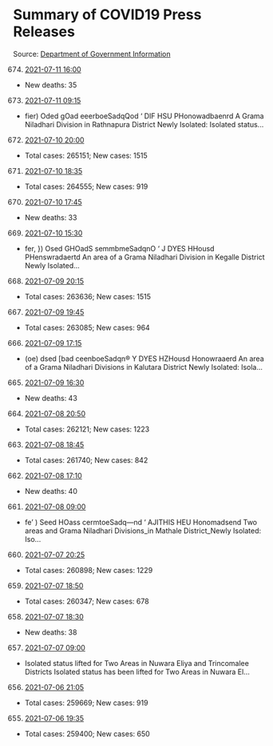 # Summary of COVID19 Press Releases
Source: [Department of Government Information](https://www.dgi.gov.lk/news/press-releases-sri-lanka/covid-19-documents)




674. [2021-07-11 16:00](./nopdf.dgigovlk.ref674.md)
  * New deaths: 35
673. [2021-07-11 09:15](./nopdf.dgigovlk.ref673.md)
  * fier) Oded gOad eeerboeSadqQod
‘ DIF HSU PHonowadbaenrd
A Grama Niladhari Division in Rathnapura District Newly Isolated: Isolated
status...
672. [2021-07-10 20:00](./nopdf.dgigovlk.ref672.md)
  * Total cases: 265151; New cases: 1515
671. [2021-07-10 18:35](./nopdf.dgigovlk.ref671.md)
  * Total cases: 264555; New cases: 919
670. [2021-07-10 17:45](./nopdf.dgigovlk.ref670.md)
  * New deaths: 33
669. [2021-07-10 15:30](./nopdf.dgigovlk.ref669.md)
  * fer, }) Osed GHOadS semmbmeSadqnO
‘ J DYES HHousd PHenswradaertd
An area of a Grama Niladhari Division in Kegalle District Newly Isolated...
668. [2021-07-09 20:15](./nopdf.dgigovlk.ref668.md)
  * Total cases: 263636; New cases: 1515
667. [2021-07-09 19:45](./nopdf.dgigovlk.ref667.md)
  * Total cases: 263085; New cases: 964
666. [2021-07-09 17:15](./nopdf.dgigovlk.ref666.md)
  * (oe) dsed [bad ceenboeSadqn®
Y DYES HZHousd Honowraaerd
An area of a Grama Niladhari Divisions in Kalutara District Newly Isolated: Isola...
665. [2021-07-09 16:30](./nopdf.dgigovlk.ref665.md)
  * New deaths: 43
664. [2021-07-08 20:50](./nopdf.dgigovlk.ref664.md)
  * Total cases: 262121; New cases: 1223
663. [2021-07-08 18:45](./nopdf.dgigovlk.ref663.md)
  * Total cases: 261740; New cases: 842
662. [2021-07-08 17:10](./nopdf.dgigovlk.ref662.md)
  * New deaths: 40
661. [2021-07-08 09:00](./nopdf.dgigovlk.ref661.md)
  * fe’ ) Seed HOass cermtoeSadq—nd
‘ AJITHIS HEU Honomadsend
Two areas and Grama Niladhari Divisions_in Mathale District_Newly Isolated: Iso...
660. [2021-07-07 20:25](./nopdf.dgigovlk.ref660.md)
  * Total cases: 260898; New cases: 1229
659. [2021-07-07 18:50](./nopdf.dgigovlk.ref659.md)
  * Total cases: 260347; New cases: 678
658. [2021-07-07 18:30](./nopdf.dgigovlk.ref658.md)
  * New deaths: 38
657. [2021-07-07 09:00](./nopdf.dgigovlk.ref657.md)
  * Isolated status lifted for Two Areas in Nuwara Eliya and Trincomalee Districts
Isolated status has been lifted for Two Areas in Nuwara El...
656. [2021-07-06 21:05](./nopdf.dgigovlk.ref656.md)
  * Total cases: 259669; New cases: 919
655. [2021-07-06 19:35](./nopdf.dgigovlk.ref655.md)
  * Total cases: 259400; New cases: 650